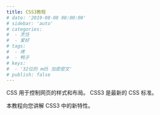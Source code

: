 ```yaml
---
title: CSS3教程
# date: '2019-08-08 08:00:00'
# sidebar: 'auto'
# categories:
#  - 烹饪
#  - 爱好
# tags:
#  - 烤
#  - 鸭子
# keys:
#  - '32位的 md5 加密密文'
# publish: false
---
```


CSS 用于控制网页的样式和布局。
CSS3 是最新的 CSS 标准。

本教程向您讲解 CSS3 中的新特性。